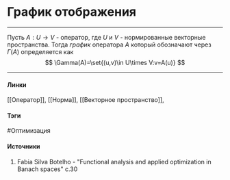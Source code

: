 # График отображения
***
Пусть $A:U\to V$ - оператор, где $U$ и $V$ - нормированные векторные пространства. Тогда *график* оператора $A$ который обозначают через $\Gamma(A)$ определяется как
$$
\Gamma(A)=\set{(u,v)\in U\times V:v=A(u)}
$$
***
#### Линки
 [[Оператор]],
 [[Норма]],
 [[Векторное пространство]],
#### Тэги
 #Оптимизация 
#### Источники
1. Fabia Silva Botelho - "Functional analysis and applied optimization in Banach spaces" c.30